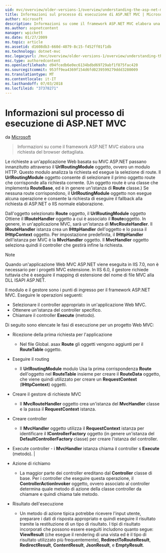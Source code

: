 ```yaml
---
uid: mvc/overview/older-versions-1/overview/understanding-the-asp-net-mvc-execution-process
title: Informazioni sul processo di esecuzione di ASP.NET MVC | Microsoft Docs
author: microsoft
description: Informazioni su come il framework ASP.NET MVC elabora una richiesta del browser dettagliata.
ms.author: aspnetcontent
manager: wpickett
ms.date: 01/27/2009
ms.topic: article
ms.assetid: d1608db3-660d-4079-8c15-f452ff01f1db
ms.technology: dotnet-mvc
msc.legacyurl: /mvc/overview/older-versions-1/overview/understanding-the-asp-net-mvc-execution-process
msc.type: authoredcontent
ms.openlocfilehash: d94fcedb6e0ec6134bdbd69729abf1f875fac420
ms.sourcegitcommit: 953ff9ea4369f154d6fd0239599279ddd3280009
ms.translationtype: MT
ms.contentlocale: it-IT
ms.lasthandoff: 07/03/2018
ms.locfileid: "37378271"
---
```

<a name="understanding-the-aspnet-mvc-execution-process"></a>Informazioni sul processo di esecuzione di ASP.NET MVC
====================
da [Microsoft](https://github.com/microsoft)

> Informazioni su come il framework ASP.NET MVC elabora una richiesta del browser dettagliata.


Le richieste a un'applicazione Web basata su MVC ASP.NET passano innanzitutto attraverso il **UrlRoutingModule** oggetto, ovvero un modulo HTTP. Questo modulo analizza la richiesta ed esegue la selezione di route. Il **UrlRoutingModule** oggetto consente di selezionare il primo oggetto route che corrisponde alla richiesta corrente. (Un oggetto route è una classe che implementa **RouteBase**, ed è in genere un'istanza di **Route** classe.) Se nessuna route corrispondono, il **UrlRoutingModule** oggetto non esegue alcuna operazione e consente la richiesta di eseguire il fallback alla richiesta di ASP.NET o IIS normale elaborazione.

Dall'oggetto selezionato **Route** oggetto, il **UrlRoutingModule** oggetto Ottiene il **IRouteHandler** oggetto a cui è associato il **Route**oggetto. In genere, in un'applicazione MVC, sarà un'istanza di **MvcRouteHandler**. Il **IRouteHandler** istanza crea un **IHttpHandler** dell'oggetto e lo passa il **IHttpContext** oggetto. Per impostazione predefinita, il **IHttpHandler** dell'istanza per MVC è la **MvcHandler** oggetto. Il **MvcHandler** oggetto seleziona quindi il controller che gestirà infine la richiesta.

> [!NOTE]
> Quando un'applicazione Web MVC ASP.NET viene eseguita in IIS 7.0, non è necessario per i progetti MVC estensione. In IIS 6.0, il gestore richiede tuttavia che è eseguire il mapping di estensione del nome di file MVC alla DLL ISAPI ASP.NET.


Il modulo e il gestore sono i punti di ingresso per il framework ASP.NET MVC. Eseguire le operazioni seguenti:

- Selezionare il controller appropriato in un'applicazione Web MVC.
- Ottenere un'istanza del controller specifico.
- Chiamare il controller **Execute** (metodo).

Di seguito sono elencate le fasi di esecuzione per un progetto Web MVC:

- Ricezione della prima richiesta per l'applicazione 

    - Nel file Global. asax **Route** gli oggetti vengono aggiunti per il **RouteTable** oggetto.
- Eseguire il routing 

    - Il **UrlRoutingModule** modulo Usa la prima corrispondenza **Route** dell'oggetto nel **RouteTable** insieme per creare il **RouteData** oggetto, che viene quindi utilizzato per creare un **RequestContext** (**IHttpContext**) oggetti.
- Creare il gestore di richieste MVC 

    - Il **MvcRouteHandler** oggetto crea un'istanza del **MvcHandler** classe e la passa il **RequestContext** istanza.
- Creare controller 

    - Il **MvcHandler** oggetto utilizza il **RequestContext** istanza per identificare il **IControllerFactory** oggetto (in genere un'istanza del  **DefaultControllerFactory** classe) per creare l'istanza del controller.
- Execute controller - i **MvcHandler** istanza chiama il controller s **Execute** (metodo). |
- Azione di richiamo 

    - La maggior parte dei controller ereditano dal **Controller** classe di base. Per i controller che eseguire questa operazione, il **ControllerActionInvoker** oggetto, ovvero associato al controller determina quale metodo di azione della classe controller da chiamare e quindi chiama tale metodo.
- Risultato dell'esecuzione 

    - Un metodo di azione tipica potrebbe ricevere l'input utente, preparare i dati di risposta appropriato e quindi eseguire il risultato tramite la restituzione di un tipo di risultato. I tipi di risultato incorporati che possono essere eseguiti includono quanto segue: **ViewResult** (che esegue il rendering di una vista ed è il tipo di risultato utilizzato più frequentemente), **RedirectToRouteResult**,  **RedirectResult**, **ContentResult**, **JsonResult**, e **EmptyResult**.
